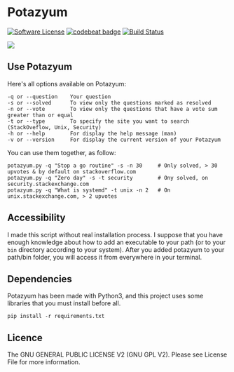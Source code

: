 # Potazyum
[![Software License](https://img.shields.io/badge/licence-MIT-blue.svg)](LICENSE) [![codebeat badge](https://codebeat.co/badges/f970588a-3843-448b-8c71-6a3f3140707b)](https://codebeat.co/projects/github-com-maelsan-potazyum) [![Build Status](https://travis-ci.org/maelsan/potazyum.svg?branch=master)](https://travis-ci.org/maelsan/potazyum)


![](https://github.com/solikate/Potazyum/blob/master/pictures/demo-2.gif?raw=true)

## Use Potazyum
Here's all options available on Potazyum:

```
-q or --question 	Your question
-s or --solved 		To view only the questions marked as resolved
-n or --vote 		To view only the questions that have a vote sum greater than or equal
-t or --type 		To specify the site you want to search (StackOveflow, Unix, Security)
-h or --help 		For display the help message (man)
-v or --version 	For display the current version of your Potazyum
 ```

You can use them together, as follow:

```shell
potazyum.py -q "Stop a go routine" -s -n 30 	# Only solved, > 30 upvotes & by default on stackoverflow.com
potazyum.py -q "Zero day" -s -t security 		# Ony solved, on security.stackexchange.com
potazyum.py -q "What is systemd" -t unix -n 2 	# On unix.stackexchange.com, > 2 upvotes
```

## Accessibility

I made this script without real installation process. I suppose that you have enough knowledge about how to add an executable to your path (or to your `bin` directory according to your system). After you added potazyum to your path/bin folder, you will access it from everywhere in your terminal.

## Dependencies
Potazyum has been made with Python3, and this project uses some libraries that you must install before all.

```
pip install -r requirements.txt
```

## Licence
The GNU GENERAL PUBLIC LICENSE V2 (GNU GPL V2). Please see License File for more information.
